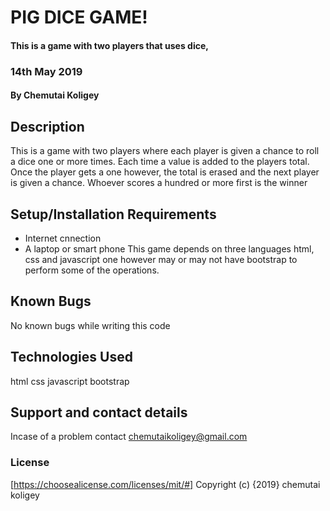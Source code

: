 # PIG DICE GAME!
#### This is a game with two players that uses dice,
### 14th May 2019
#### By Chemutai Koligey
## Description
This is a game with two players where each player is given a chance to roll a dice one or more times. Each time a value is added to the players total. Once the player gets a one however, the total is erased and the next player is given a chance. Whoever scores a hundred or more first is the winner
## Setup/Installation Requirements
* Internet cnnection
* A laptop or smart phone
This game depends on three languages html, css and javascript one however may or may not have bootstrap to perform some of the operations.

## Known Bugs
No known bugs while writing this code
## Technologies Used
html
css
javascript
bootstrap

## Support and contact details
Incase of a problem contact chemutaikoligey@gmail.com

### License
[https://choosealicense.com/licenses/mit/#]
Copyright (c) {2019} chemutai koligey
